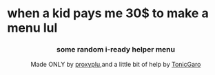 # when a kid pays me 30$ to make a menu lul
<h3 align="center">some random i-ready helper menu</h3>
<p align="center">Made ONLY by <a href="https://github.com/proxyplu">proxyplu</a>,and a little bit of help by <a href="https://github.com/TonicGaro">TonicGaro</a>
